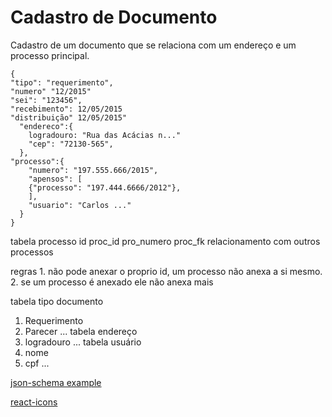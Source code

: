 # Cadastro de Documento

Cadastro de um documento que se relaciona com um endereço e um processo principal.

```
{
"tipo": "requerimento",
"numero" "12/2015"
"sei": "123456",
"recebimento": 12/05/2015
"distribuição" 12/05/2015"
  "endereco":{
    logradouro: "Rua das Acácias n..."
    "cep": "72130-565",
  },
"processo":{
    "numero": "197.555.666/2015",
    "apensos": [
    {"processo": "197.444.6666/2012"},
    ],
    "usuario": "Carlos ..."
  }
}

```

tabela processo
id
proc_id 
pro_numero
proc_fk
   relacionamento com outros processos 

   regras 
     1. não pode anexar o proprio id, um processo não anexa a si mesmo. 
     2. se um processo é anexado ele não anexa mais

tabela tipo documento 
1. Requerimento 
2. Parecer 
...
tabela endereço 
1. logradouro
   ...
tabela usuário
1. nome
2. cpf
   ...


[json-schema example](https://codesandbox.io/s/github/Ali-jneidi/json_schema_form/tree/main/?file=/src/index.js:1902-1910)


[react-icons](https://react-icons.github.io/react-icons/icons?name=fa)